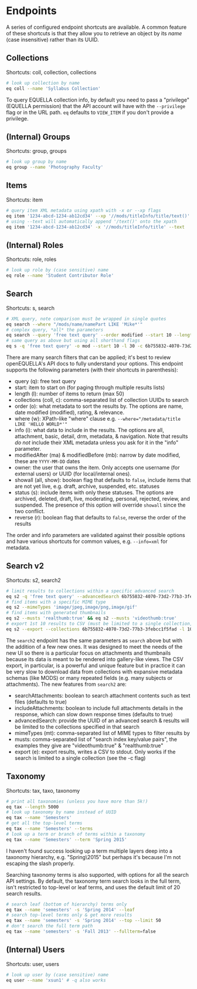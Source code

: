 # Endpoints

A series of configured endpoint shortcuts are available. A common feature of these shortcuts is that they allow you to retrieve an object by its _name_ (case insensitive) rather than its UUID.

## Collections

Shortcuts: coll, collection, collections

```sh
# look up collection by name
eq coll --name 'Syllabus Collection'
```

To query EQUELLA collection info, by default you need to pass a "privilege" (EQUELLA permission) that the API account will have with the `--privilege` flag or in the URL path. `eq` defaults to `VIEW_ITEM` if you don't provide a privilege.

## (Internal) Groups

Shortcuts: group, groups

```sh
# look up group by name
eq group --name 'Photography Faculty'
```

## Items

Shortcuts: item

```sh
# query item XML metadata using xpath with -x or --xp flags
eq item '1234-abcd-1234-ab12cd34' --xp '//mods/titleInfo/title/text()'
# using --text will automatically append '/text()' onto the xpath
eq item '1234-abcd-1234-ab12cd34' -x '//mods/titleInfo/title' --text
```

## (Internal) Roles

Shortcuts: role, roles

```sh
# look up role by (case sensitive) name
eq role --name 'Student Contributor Role'
```

## Search

Shortcuts: s, search

```sh
# XML query, note comparison must be wrapped in single quotes
eq search --where "/mods/name/namePart LIKE 'Mike*'"
# complex query, *all* the parameters
eq search --query 'free text query' --order modified --start 10 --length 30 --collections 6b755832-4070-73d2-77b3-3febcc1f5fad --showall --info metadata
# same query as above but using all shorthand flags
eq s -q 'free text query' -o mod --start 10 -l 30 -c 6b755832-4070-73d2-77b3-3febcc1f5fad --all -i md
```

There are many search filters that can be applied; it's best to review openEQUELLA's API docs to fully understand your options. This endpoint supports the following parameters (with their shortcuts in parenthesis):

- query (q): free text query
- start: item to start on (for paging through multiple results lists)
- length (l): number of items to return (max 50)
- collections (coll, c): comma-separated list of collection UUIDs to search
- order (o): what metadata to sort the results by. The options are name, date modified (modified), rating, & relevance.
- where (w): XPath-like "where" clause e.g. `--where="/metadata/title LIKE 'HELLO WORLD*'"`
- info (i): what data to include in the results. The options are all, attachment, basic, detail, drm, metadata, & navigation. Note that results _do not_ include their XML metadata unless you ask for it in the "info" parameter.
- modifiedAfter (ma) & modifiedBefore (mb): narrow by date modified, these are `YYYY-MM-DD` dates
- owner: the user that owns the item. Only accepts one username (for external users) or UUID (for local/internal ones).
- showall (all, show): boolean flag that defaults to `false`, include items that are not yet live, e.g. draft, archive, suspended, etc. statuses
- status (s): include items with only these statuses. The options are archived, deleted, draft, live, moderating, personal, rejected, review, and suspended. The presence of this option will override `showall` since the two conflict.
- reverse (r): boolean flag that defaults to `false`, reverse the order of the results

The order and info parameters are validated against their possible options and have various shortcuts for common values, e.g. `--info=xml` for metadata.

## Search v2

Shortcuts: s2, search2

```sh
# limit results to collections within a specific advanced search
eq s2 -q 'free text query' --advancedSearch 6b755832-4070-73d2-77b3-3febcc1f5fad
# find items with a specific MIME type
eq s2 --mimeTypes 'image/jpeg,image/png,image/gif'
# find items with generated thumbnails
eq s2 --musts 'realthumb:true' && eq s2 --musts 'videothumb:true'
# export 1st 10 results to CSV (must be limited to a single collection, can be very slow)
eq s2 --export --collections 6b755832-4070-73d2-77b3-3febcc1f5fad -l 10 > results.csv
```

The `search2` endpoint has the same parameters as `search` above but with the addition of a few new ones. It was designed to meet the needs of the new UI so there is a particular focus on attachments and thumbnails because its data is meant to be rendered into gallery-like views. The CSV export, in particular, is a powerful and unique feature but in practice it can be very slow to download data from collections with expansive metadata schemas (like MODS) or many repeated fields (e.g. many subjects or attachments). The new features from `search2` are:

- searchAttachments: boolean to search attachment contents such as text files (defaults to true)
- includeAttachments: boolean to include full attachments details in the response, which can slow down response times (defaults to true)
- advancedSearch: provide the UUID of an advanced search & results will be limited to the collections specified in that search
- mimeTypes (mt): comma-separated list of MIME types to filter results by
- musts: comma-separated list of "search index key/value pairs", the examples they give are "videothumb:true" & "realthumb:true"
- export (e): export results, writes a CSV to stdout. Only works if the search is limited to a single collection (see the -c flag)

## Taxonomy

Shortcuts: tax, taxo, taxonomy

```sh
# print all taxonomies (unless you have more than 5k!)
eq tax --length 5000
# look up taxonomy by name instead of UUID
eq tax --name 'Semesters'
# get all the top-level terms
eq tax --name 'Semesters' --terms
# look up a term or branch of terms within a taxonomy
eq tax --name 'Semesters' --term 'Spring 2015'
```

I haven't found success looking up a term multiple layers deep into a taxonomy hierarchy, e.g. "Spring\\2015" but perhaps it's because I'm not escaping the slash properly.

Searching taxonomy terms is also supported, with options for all the search API settings. By default, the taxonomy term search looks in the full term, isn't restricted to top-level or leaf terms, and uses the default limit of 20 search results.

```sh
# search leaf (bottom of hierarchy) terms only
eq tax --name 'semesters' -s 'Spring 2014' --leaf
# search top-level terms only & get more results
eq tax --name 'semesters' -s 'Spring 2014' --top --limit 50
# don't search the full term path
eq tax --name 'semesters' -s 'Fall 2013' --fullterm=false
```

## (Internal) Users

Shortcuts: user, users

```sh
# look up user by (case sensitive) name
eq user --name 'xsun1' # -q also works
```
